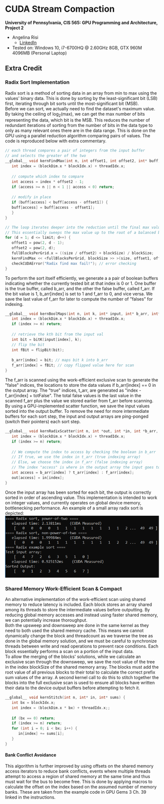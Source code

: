 CUDA Stream Compaction
======================

**University of Pennsylvania, CIS 565: GPU Programming and Architecture, Project 2**

* Angelina Risi
  * [LinkedIn](www.linkedin.com/in/angelina-risi)
* Tested on: Windows 10, i7-6700HQ @ 2.60GHz 8GB, GTX 960M 4096MB (Personal Laptop)
  
  
## Extra Credit

### Radix Sort Implementation

Radix sort is a method of sorting data in an array from min to max using the values' binary data. This is done by sorting by the least-significant bit (LSB) first, iterating through bit sorts until the most-significant bit (MSB).  
Before we can sort, we actually need to find the dataset's maximum value. By taking the ceiling of log<sub>2</sub>(max), we can get the max number of bits representing the data, which bit is the MSB. This reduces the number of redundant iterations of sorting from the number of bits in the data type to only as many relevant ones there are in the data range. This is done on the GPU using a parallel reduction algorithm comparing pairs of values. The code is reproduced below with extra commentary.  
  
```cpp
// each thread compares a pair of integers from the input buffer 
// and selects the greater of the two
__global__ void kernFindMax(int n, int offset1, int offset2, int* buff) {
   int index = (blockDim.x * blockIdx.x) + threadIdx.x;
   
   // compute which index to compare
   int access = index * offset2 - 1;
   if (access >= n || n < 1 || access < 0) return;

   // modify in place
   if (buff[access] < buff[access - offset1]) {
   buff[access] = buff[access - offset1];
   }
}
```
```cpp
// The loop iterates deeper into the reduction until the final max value is sorted to the end
// This essentially sweeps the max value up to the root of a balanced binary tree
for (d = 1; d <= limit; d++) {
   offset1 = pow(2, d - 1);
   offset2 = pow(2, d);
   fullBlocksPerGrid.x = ((size / offset2) + blockSize) / blockSize;
   kernFindMax << <fullBlocksPerGrid, blockSize >> >(size, offset1, offset2, max_arr);
   checkCUDAError("Radix find max fail!"); // error checking
}
```  
  
To perform the sort itself efficiently, we generate a a pair of boolean buffers indicating whether the currently tested bit at that index is 0 or 1. One buffer is the true buffer, called b_arr, and the other the false buffer, called f_arr. If the bit value is 1, b_arr[index] is set to 1 and f_arr to 0, and vice versa. We save the last value of f_arr for later to compute the number of "falses" for indexing.  
  
```cpp
__global__ void kernBoolMaps(int n, int k, int* input, int* b_arr, int* f_arr) {
   int index = (blockDim.x * blockIdx.x) + threadIdx.x;
   if (index >= n) return;
 
   // retrieve the kth bit from the input val
   int bit = bitK(input[index], k);
   // flip the bit
   int fBit = flipBit(bit);

   b_arr[index] = bit; // maps bit k into b_arr
   f_arr[index] = fBit; // copy flipped value here for scan
}
```  
  
The f_arr is scanned using the work-efficient exclusive scan to generate the "false" indices, the locations to store the data values if b_arr[index] == 0 in the output array. The "true" indices, t_arr, are generated as "index - f_arr[index] + totFalse". The total false values is the last value in the scanned f_arr plus the value we stored earlier from f_arr before scanning. By using a GPU-implemented scatter function, we save the input values sorted into the output buffer. To remove the need for more intermediate buffers for each sort step, the input and output arrays are ping-ponged (switch their pointers) each sort step.  
  
```cpp
__global__ void kernRadixScatter(int n, int *out, int *in, int *b_arr, int *f_arr, int *t_arr) {
   int index = (blockDim.x * blockIdx.x) + threadIdx.x;
   if (index >= n) return;
   
   // We compute the index to access by checking the boolean in b_arr
   // If true, we use the index in t_arr (true indexing array)
   // Else, we choose the index in f_arr (false indexing array)
   // The index "access" is where in the output array the input goes to.
   int access = b_arr[index] ? t_arr[index] : f_arr[index];
   out[access] = in[index];
}
```

Once the input array has been sorted for each bit, the output is correctly sorted in order of ascending value. This implementation is intended to work on integer values, and currently operates on global device memory, bottlenecking performance. An example of a small array radix sort is depicted:
![Radix Sort Example](/img/radix_example.PNG)
  
  
### Shared Memory Work-Efficient Scan & Compact
  
An alternative implementation of the work-efficient scan using shared memory to reduce latency is included. Each block stores an array shared among its threads to store the intermediate values before outputting. By reducing global memory accesses and instead using faster shared memory, we can potentially increase thoroughput.   
Both the upsweep and downsweep are done in the same kernel as they need to both used the shared memory cache. This means we cannot dynamically change the block and threadcount as we traverse the tree as done in the global memory solution, and we must be careful to synchronize threads between write and read operations to prevent race conditions. Each block essentially performs a scan on a portion of the input data.  
To allow the merging of the blocks' solutions, while we calculate an exclusive scan through the downsweep, we save the root value of the tree in the index blockSize of the shared memory array. 
The blocks must add the root value of all previous blocks to their total to calculate the correct prefix sum values of the array. A second kernel call to do this to stitch together the blocks into the full exclusive scan is used to ensure all blocks have written their data to the device output buffers before attempting to fetch it.  
  
```cpp
__global__ void kernStitch(int n, int* in, int* sums) {
   int bx = blockIdx.x;
   int index = (blockDim.x * bx) + threadIdx.x;;

   if (bx == 0) return;
   if (index >= n) return;
   for (int i = 0; i < bx; i++) {
      in[index] += sums[i];
   }
}
```  
#### Bank Conflict Avoidance  
  
This algorithm is further improved by using offsets on the shared memory access iterators to reduce bank conflicts, events where multiple threads attempt to access a region of shared memory at the same time and thus must wait for the bus to become free. This is done by applying macros to calculate the offset on the index based on the assumed number of memory banks. These are taken from the example code in GPU Gems 3 Ch. 39 linked in the instructions.
